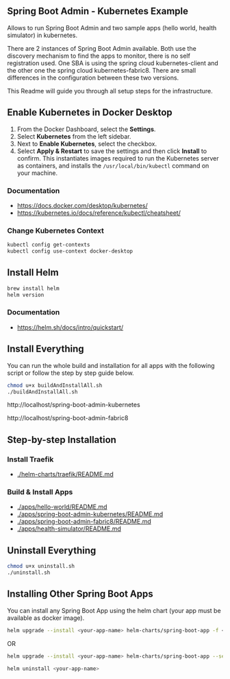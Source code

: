 ## Spring Boot Admin - Kubernetes Example

Allows to run Spring Boot Admin and two sample apps (hello world, health simulator) in kubernetes. 

There are 2 instances of Spring Boot Admin available. Both use the discovery mechanism to find the apps to monitor, 
there is no self registration used. One SBA is using the spring cloud kubernetes-client and the other one
the spring cloud kubernetes-fabric8. There are small differences in the configuration between these two versions.

This Readme will guide you through all setup steps for the infrastructure.

## Enable Kubernetes in Docker Desktop

1. From the Docker Dashboard, select the **Settings**.
2. Select **Kubernetes** from the left sidebar.
3. Next to **Enable Kubernetes**, select the checkbox.
4. Select **Apply & Restart** to save the settings and then click **Install** to confirm. This instantiates images required to run the Kubernetes server as containers, and installs the `/usr/local/bin/kubectl` command on your machine.

### Documentation

- <https://docs.docker.com/desktop/kubernetes/>
- <https://kubernetes.io/docs/reference/kubectl/cheatsheet/>

### Change Kubernetes Context
```bash
kubectl config get-contexts
kubectl config use-context docker-desktop
```

## Install Helm
```bash
brew install helm
helm version
```

### Documentation

- <https://helm.sh/docs/intro/quickstart/>

## Install Everything
You can run the whole build and installation for all apps with the following script or follow the step by step guide below.
```bash
chmod u+x buildAndInstallAll.sh
./buildAndInstallAll.sh
```

http://localhost/spring-boot-admin-kubernetes

http://localhost/spring-boot-admin-fabric8

## Step-by-step Installation

### Install Traefik

- [./helm-charts/traefik/README.md](./helm-charts/traefik/README.md)

### Build & Install Apps

- [./apps/hello-world/README.md](./apps/hello-world/README.md)
- [./apps/spring-boot-admin-kubernetes/README.md](./apps/spring-boot-admin-kubernetes/README.md)
- [./apps/spring-boot-admin-fabric8/README.md](./apps/spring-boot-admin-fabric8/README.md)
- [./apps/health-simulator/README.md](./apps/health-simulator/README.md)

## Uninstall Everything
```bash
chmod u+x uninstall.sh
./uninstall.sh
```

## Installing Other Spring Boot Apps

You can install any Spring Boot App using the helm chart (your app must be available as docker image).

```bash
helm upgrade --install <your-app-name> helm-charts/spring-boot-app -f <path-to-your>/values.yaml
```
OR
```bash
helm upgrade --install <your-app-name> helm-charts/spring-boot-app --set name=<your-spring-app> --set deployment.image=<yourImage>
```

```bash
helm uninstall <your-app-name>
```
